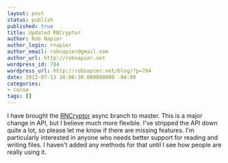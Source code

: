 ```yaml
---
layout: post
status: publish
published: true
title: Updated RNCryptor
author: Rob Napier
author_login: rnapier
author_email: robnapier@gmail.com
author_url: http://robnapier.net
wordpress_id: 784
wordpress_url: http://robnapier.net/blog/?p=784
date: 2012-07-13 16:06:30.000000000 -04:00
categories:
- cocoa
tags: []
---
```

I have brought the <a href="https://github.com/rnapier/RNCryptor">RNCryptor</a> async branch to master. This is a major change in API, but I believe much more flexible. I've stripped the API down quite a lot, so please let me know if there are missing features. I'm particularly interested in anyone who needs better support for reading and writing files. I haven't added any methods for that until I see how people are really using it.
